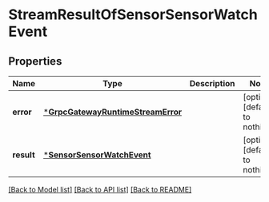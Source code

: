 # StreamResultOfSensorSensorWatchEvent


## Properties
Name | Type | Description | Notes
------------ | ------------- | ------------- | -------------
**error** | [***GrpcGatewayRuntimeStreamError**](GrpcGatewayRuntimeStreamError.md) |  | [optional] [default to nothing]
**result** | [***SensorSensorWatchEvent**](SensorSensorWatchEvent.md) |  | [optional] [default to nothing]


[[Back to Model list]](../README.md#models) [[Back to API list]](../README.md#api-endpoints) [[Back to README]](../README.md)


